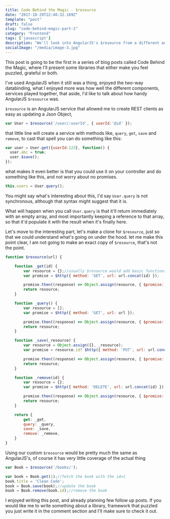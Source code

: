 ```yaml
---
title: Code Behind the Magic - $resource
date: "2017-10-29T22:40:32.169Z"
template: "post"
draft: false
slug: "code-behind-magic-part-1"
category: "Frontend"
tags: ['javascript']
description: "We'll look into AngularJS's $resource from a different angle."
socialImage: "/media/image-3.jpg"
---
```


This post is going to be the first in a series of blog posts called Code Behind the Magic,
where I'll present some libraries that either make you feel puzzled, grateful or both.

I've used AngularJS when it still was a thing, enjoyed the two-way databinding,
what I enjoyed more was how well the different components, services played together,
that aside, I'd like to talk about how handy AngularJS `$resource` was.

`$resource` is an AngularJS service that allowed me to create REST clients as easy as updating a Json Object,

```javascript
var User = $resource('/user/:userId', { userId:'@id' });
```

that little line will create a service with methods like, `query`, `get`, `save` and `remove`,
to cast that spell you can do something like this:

```javascript
var user = User.get({userId:123}, function() {
  user.abc = true;
  user.$save();
});
```

what makes it even better is that you could use it on your controller and do something like this,
and not worry about no promises.

```javascript
this.users = User.query();
```

You might say what's interesting about this, I'd say `User.query` is not synchronous,
although that syntax might suggest that it is.

What will happen when you call `User.query` is that it'll return immediately with an empty array,
and most importantly keeping a reference to that array, so that it'd populate it with the result when it's finally here.

Let's move to the interesting part, let's make a clone for `$resource`, just so that we could understand what's going on under the hood.
let me make this point clear, I am not going to make an exact copy of `$resource`, that's not the point.

```javascript
function $resource(url) {

    function _get(id) {
        var resource = {};//usually $resource would add basic functions to this Object such as $save, $remove
        var promise = $http({ method: 'GET', url: url.concat(id) });

        promise.then((response) => Object.assign(resource, { $promise: promise } , response));
        return resource;
    }

    function _query() {
        var resource = [];
        var promise = $http({ method: 'GET', url: url });

        promise.then((response) => Object.assign(resource, { $promise: promise } , response));//yeah, you can totally add functions to an Array in js
        return resource;
    }

    function _save(_resource) {
        var resource = Object.assign({}, _resource);
        var promise = resource.id? $http({ method: 'PUT', url: url.concat(id) }) : $http({ method: 'POST', url: url });

        promise.then((response) => Object.assign(resource, { $promise: promise } , response));
        return resource;
    }

    function _remove(id) {
        var resource = {};
        var promise = $http({ method: 'DELETE', url: url.concat(id) });

        promise.then((response) => Object.assign(resource, { $promise: promise } , response));
        return resource;
    }

    return {
        get: _get,
        query: _query,
        save: _save,
        remove: _remove,
    }
}

```

Using our custom `$resource` would be pretty much the same as AngularJS's, of course it has very little coverage of the actual thing

```javascript
var Book = $resource('/books/');

var book = Book.get(1);//fetch the book with the id=1
book.title = 'Clean Code';
book = Book.save(book);//update the book
book = Book.remove(book.id);//remove the book
```

I enjoyed writing this post, and already planning few follow up posts.
If you would like me to write something about a library,
framework that puzzled you just write it in the comment section and I'll make sure to check it out.
